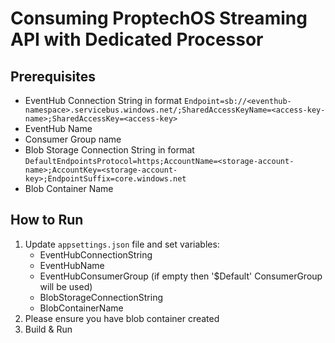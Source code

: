 # Consuming ProptechOS Streaming API with Dedicated Processor

## Prerequisites

* EventHub Connection String in format
  `Endpoint=sb://<eventhub-namespace>.servicebus.windows.net/;SharedAccessKeyName=<access-key-name>;SharedAccessKey=<access-key>`
* EventHub Name
* Consumer Group name
* Blob Storage Connection String in format
  `DefaultEndpointsProtocol=https;AccountName=<storage-account-name>;AccountKey=<storage-account-key>;EndpointSuffix=core.windows.net`
* Blob Container Name

## How to Run

1. Update `appsettings.json` file and set variables:
   * EventHubConnectionString
   * EventHubName
   * EventHubConsumerGroup (if empty then '$Default' ConsumerGroup will be used)
   * BlobStorageConnectionString
   * BlobContainerName
2. Please ensure you have blob container created
3. Build & Run
